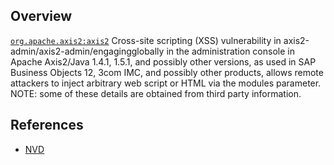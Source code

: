 ## Overview
[`org.apache.axis2:axis2`](http://search.maven.org/#search%7Cga%7C1%7Ca%3A%22axis2%22)
Cross-site scripting (XSS) vulnerability in axis2-admin/axis2-admin/engagingglobally in the administration console in Apache Axis2/Java 1.4.1, 1.5.1, and possibly other versions, as used in SAP Business Objects 12, 3com IMC, and possibly other products, allows remote attackers to inject arbitrary web script or HTML via the modules parameter.  NOTE: some of these details are obtained from third party information.

## References
- [NVD](https://web.nvd.nist.gov/view/vuln/detail?vulnId=CVE-2010-2103)